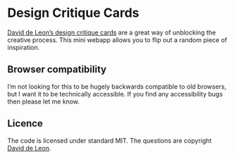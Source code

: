 # Design Critique Cards

[David de Leon’s design critique cards](https://medium.com/@Prozpero/design-critique-cards-6cdad3f1406f) are a great way of unblocking the creative process. This mini webapp allows you to flip out a random piece of inspiration.

## Browser compatibility

I’m not looking for this to be hugely backwards compatible to old browsers, but I want it to be technically accessible. If you find any accessibility bugs then please let me know.

## Licence

The code is licensed under standard MIT. The questions are copyright [David de Leon](http://daviddeleon.se/).
